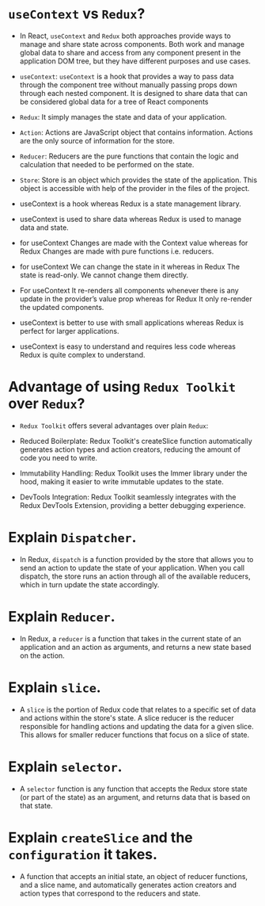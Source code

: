 # `useContext` vs `Redux`?

- In React, `useContext` and `Redux` both approaches provide ways to manage and share state across components. Both work and manage global data to share and access from any component present in the application DOM tree, but they have different purposes and use cases.

- `useContext`: `useContext` is a hook that provides a way to pass data through the component tree without manually passing props down through each nested component. It is designed to share data that can be considered global data for a tree of React components

- `Redux`: It simply manages the state and data of your application.

- `Action`: Actions are JavaScript object that contains information. Actions are the only source of information for the store.

- `Reducer`: Reducers are the pure functions that contain the logic and calculation that needed to be performed on the state.

- `Store`: Store is an object which provides the state of the application. This object is accessible with help of the provider in the files of the project.

- useContext is a hook whereas Redux is a state management library.

- useContext is used to share data whereas Redux is used to manage data and state.

- for useContext Changes are made with the Context value whereas for Redux Changes are made with pure functions i.e. reducers.

- for useContext We can change the state in it whereas in Redux The state is read-only. We cannot change them directly.

- For useContext It re-renders all components whenever there is any update in the provider’s value prop whereas for Redux It only re-render the updated components.

- useContext is better to use with small applications whereas Redux is perfect for larger applications.

- useContext is easy to understand and requires less code whereas Redux is quite complex to understand.

# Advantage of using `Redux Toolkit` over `Redux`?

- `Redux Toolkit` offers several advantages over plain `Redux`:

- Reduced Boilerplate: Redux Toolkit's createSlice function automatically generates action types and action creators, reducing the amount of code you need to write.

- Immutability Handling: Redux Toolkit uses the Immer library under the hood, making it easier to write immutable updates to the state.

- DevTools Integration: Redux Toolkit seamlessly integrates with the Redux DevTools Extension, providing a better debugging experience.

# Explain `Dispatcher`.

- In Redux, `dispatch` is a function provided by the store that allows you to send an action to update the state of your application. When you call dispatch, the store runs an action through all of the available reducers, which in turn update the state accordingly.

# Explain `Reducer`.

- In Redux, a `reducer` is a function that takes in the current state of an application and an action as arguments, and returns a new state based on the action.

# Explain `slice`.

- A `slice` is the portion of Redux code that relates to a specific set of data and actions within the store's state. A slice reducer is the reducer responsible for handling actions and updating the data for a given slice. This allows for smaller reducer functions that focus on a slice of state.

# Explain `selector`.

- A `selector` function is any function that accepts the Redux store state (or part of the state) as an argument, and returns data that is based on that state. 

# Explain `createSlice` and the `configuration` it takes.

- A function that accepts an initial state, an object of reducer functions, and a slice name, and automatically generates action creators and action types that correspond to the reducers and state.